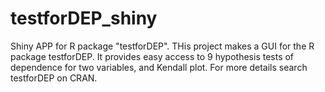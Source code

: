 # testforDEP_shiny
Shiny APP for R package "testforDEP".
THis project makes a GUI for the R package testforDEP. 
It provides easy access to 9 hypothesis tests of dependence for two variables, and Kendall plot. 
For more details search testforDEP on CRAN.
